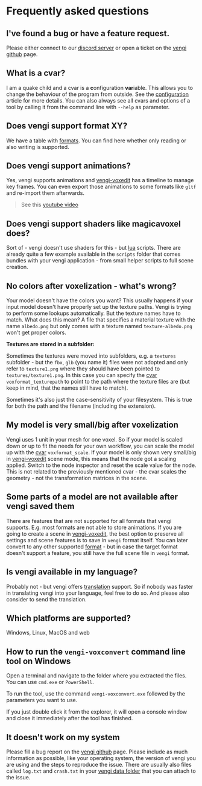# Frequently asked questions

## I've found a bug or have a feature request.

Please either connect to our [discord server](https://vengi-voxel.de/discord) or open a ticket on the [vengi github](https://github.com/vengi-voxel/vengi/) page.

## What is a cvar?

I am a quake child and a cvar is a **c**onfiguration **var**iable. This allows you to change the behaviour of the program from outside. See the [configuration](Configuration.md) article for more details. You can also always see all cvars and options of a tool by calling it from the command line with `--help` as parameter.

## Does vengi support format XY?

We have a table with [formats](Formats.md). You can find here whether only reading or also writing is supported.

## Does vengi support animations?

Yes, vengi supports animations and [vengi-voxedit](voxedit/Index.md) has a timeline to manage key frames. You can even export those animations to some formats like `gltf` and re-import them afterwards.

> See this [youtube video](https://youtu.be/mynzgoaoxXo)

## Does vengi support shaders like magicavoxel does?

Sort of - vengi doesn't use shaders for this - but [lua](LUAScript.md) scripts. There are already quite a few example available in the `scripts` folder that comes bundles with your vengi application - from small helper scripts to full scene creation.

## No colors after voxelization - what's wrong?

Your model doesn't have the colors you want? This usually happens if your input model doesn't have properly set up the texture paths. Vengi is trying to perform some lookups automatically. But the texture names have to match. What does this mean? A file that specifies a material texture with the name `albedo.png` but only comes with a texture named `texture-albedo.png` won't get proper colors.

**Textures are stored in a subfolder:**

Sometimes the textures were moved into subfolders, e.g. a `textures` subfolder - but the `fbx`, `glb` (you name it) files were not adopted and only refer to `texture1.png` where they should have been pointed to `textures/texture1.png`. In this case you can specify the [cvar](Configuration.md) `voxformat_texturepath` to point to the path where the texture files are (but keep in mind, that the names still have to match).

Sometimes it's also just the case-sensitivity of your filesystem. This is true for both the path and the filename (including the extension).

## My model is very small/big after voxelization

Vengi uses 1 unit in your mesh for one voxel. So if your model is scaled down or up to fit the needs for your own workflow, you can scale the model up with the [cvar](Configuration.md) `voxformat_scale`. If your model is only shown very small/big in [vengi-voxedit](voxedit/Index.md) scene mode, this means that the node got a scaling applied. Switch to the node inspector and reset the scale value for the node. This is not related to the previously mentioned cvar - the cvar scales the geometry - not the transformation matrices in the scene.

## Some parts of a model are not available after vengi saved them

There are features that are not supported for all formats that vengi supports. E.g. most formats are not able to store animations. If you are going to create a scene in [vengi-voxedit](voxedit/Index.md), the best option to preserve all settings and scene features is to save in `vengi` format itself. You can later convert to any other supported [format](Formats.md) - but in case the target format doesn't support a feature, you still have the full scene file in `vengi` format.

## Is vengi available in my language?

Probably not - but vengi offers [translation](Translation.md) support. So if nobody was faster in translating vengi into your language, feel free to do so. And please also consider to send the translation.

## Which platforms are supported?

Windows, Linux, MacOS and web

## How to run the `vengi-voxconvert` command line tool on Windows

Open a terminal and navigate to the folder where you extracted the files. You can use `cmd.exe` or `PowerShell`.

To run the tool, use the command `vengi-voxconvert.exe` followed by the parameters you want to use.

If you just double click it from the explorer, it will open a console window and close it immediately after the tool has finished.

## It doesn't work on my system

Please fill a bug report on the [vengi github](https://github.com/vengi-voxel/vengi/) page. Please include as much information as possible, like your operating system, the version of vengi you are using and the steps to reproduce the issue. There are usually also files called `log.txt` and `crash.txt` in your [vengi data folder](Configuration.md#configuration-file) that you can attach to the issue.
